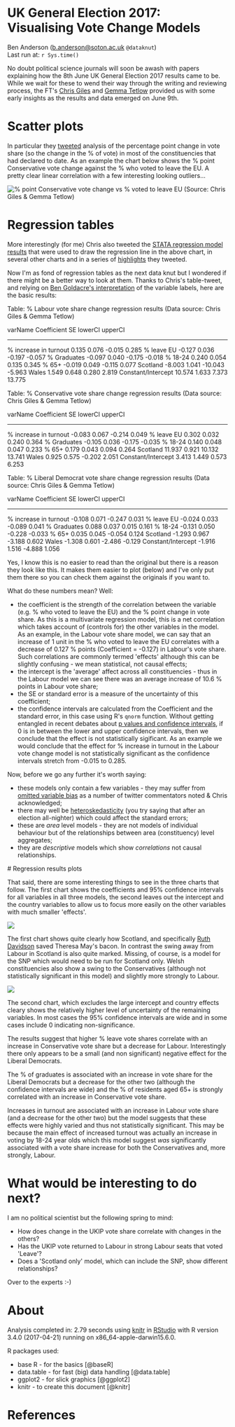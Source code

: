 # UK General Election 2017: Visualising Vote Change Models
Ben Anderson (b.anderson@soton.ac.uk `@dataknut`)  
Last run at: `r Sys.time()`  


No doubt political science journals will soon be awash with papers explaining how the 8th June UK General Election 2017 results came to be. While we wait for these to wend their way through the writing and reviewing process, the FT's [Chris Giles](https://twitter.com/ChrisGiles_) and [Gemma Tetlow](https://twitter.com/gemmatetlow) provided us with some early insights as the results and data emerged on June 9th.

# Scatter plots

In particular they [tweeted](https://twitter.com/ChrisGiles_/status/873178948309577728) analysis of the percentage point change in vote share (so the change in the % of vote) in most of the constituencies that had declared to date. As an example the chart below shows the % point Conservative vote change against the % who voted to leave the EU. A pretty clear linear correlation with a few interesting looking outliers...

![% point Conservative vote change vs % voted to leave EU (Source: Chris Giles & Gemma Tetlow)](https://pbs.twimg.com/media/DB4nnvBXcAIJmQ1.jpg)

# Regression tables
More interestingly (for me) Chris also tweeted the [STATA regression model results](https://twitter.com/ChrisGiles_/status/873180690296307713/photo/1) that were used to draw the regression line in the above chart, in several other charts and in a series of [highlights](https://twitter.com/ChrisGiles_/status/873178948309577728) they tweeted.

Now I'm as fond of regression tables as the next data knut but I wondered if there might be a better way to look at them. Thanks to Chris's table-tweet, and relying on [Ben Goldacre's interpretation](https://twitter.com/bengoldacre/status/873210437327867905) of the variable labels, here are the basic results:


Table: % Labour vote share change regression results (Data source: Chris Giles & Gemma Tetlow)

varName                  Coefficient      SE   lowerCI   upperCI
----------------------  ------------  ------  --------  --------
% increase in turnout          0.135   0.076    -0.015     0.285
% leave EU                    -0.127   0.036    -0.197    -0.057
% Graduates                   -0.097   0.040    -0.175    -0.018
% 18-24                        0.240   0.054     0.135     0.345
% 65+                         -0.019   0.049    -0.115     0.077
Scotland                      -8.003   1.041   -10.043    -5.963
Wales                          1.549   0.648     0.280     2.819
Constant/Intercept            10.574   1.633     7.373    13.775



Table: % Conservative vote share change regression results (Data source: Chris Giles & Gemma Tetlow)

varName                  Coefficient      SE   lowerCI   upperCI
----------------------  ------------  ------  --------  --------
% increase in turnout         -0.083   0.067    -0.214     0.049
% leave EU                     0.302   0.032     0.240     0.364
% Graduates                   -0.105   0.036    -0.175    -0.035
% 18-24                        0.140   0.048     0.047     0.233
% 65+                          0.179   0.043     0.094     0.264
Scotland                      11.937   0.921    10.132    13.741
Wales                          0.925   0.575    -0.202     2.051
Constant/Intercept             3.413   1.449     0.573     6.253



Table: % Liberal Democrat vote share change regression results (Data source: Chris Giles & Gemma Tetlow)

varName                  Coefficient      SE   lowerCI   upperCI
----------------------  ------------  ------  --------  --------
% increase in turnout         -0.108   0.071    -0.247     0.031
% leave EU                    -0.024   0.033    -0.089     0.041
% Graduates                    0.088   0.037     0.015     0.161
% 18-24                       -0.131   0.050    -0.228    -0.033
% 65+                          0.035   0.045    -0.054     0.124
Scotland                      -1.293   0.967    -3.188     0.602
Wales                         -1.308   0.601    -2.486    -0.129
Constant/Intercept            -1.916   1.516    -4.888     1.056

Yes, I know this is no easier to read than the original but there is a reason they look like this. It makes them easier to plot (below) and I've only put them there so you can check them against the originals if you want to.

What do these numbers mean? Well:

 * the coefficient is the strength of the correlation between the variable (e.g. % who voted to leave the EU) and the % point change in vote share. As this is a multivariate regression model, this is a net correlation which takes account of (controls for) the other variables in the model. As an example, in the Labour vote share model, we can say that an increase of 1 unit in the % who voted to leave the EU correlates with a decrease of 0.127 % points (Coefficient = -0.127) in Labour's vote share. Such correlations are commonly termed 'effects' although this can be slightly confusing - we mean statistical, not causal effects;
 * the intercept is the 'average' affect across all constituencies - thus in the Labour model we can see there was an average increase of 10.6 % points in Labour vote share;
 * the SE or standard error is a measure of the uncertainty of this coefficient;
 * the confidence intervals are calculated from the Coefficient and the standard error, in this case using R's `qnorm` function. Without getting entangled in recent debates about [p values and confidence intervals](http://www.nature.com/news/statisticians-issue-warning-over-misuse-of-p-values-1.19503), if 0 is in between the lower and upper confidence intervals, then we conclude that the effect is not statistically sigificant. As an example we would conclude that the effect for % increase in turnout in the Labour vote change model is not statistically significant as the confidence intervals stretch from -0.015 to 0.285.

Now, before we go any further it's worth saying:

 * these models only contain a few variables - they may suffer from [omitted variable bias](http://www3.wabash.edu/econometrics/EconometricsBook/chap18.htm) as a number of twitter commentators noted & Chris acknowledged;
 * there may well be [heteroskedasticity](http://www.statsmakemecry.com/smmctheblog/confusing-stats-terms-explained-heteroscedasticity-heteroske.html) (you try saying that after an election all-nighter) which could affect the standard errors;
 * these are _area_ level models - they are not models of individual behaviour but of the relationships between area (constituency) level aggregates;
 * they are _descriptive_ models which show _correlations_ not causal relationships.

# Regression results plots

That said, there are some interesting things to see in the three charts that follow. The first chart shows the coefficients and 95% confidence intervals for all variables in all three models, the second leaves out the intercept and the country variables to allow us to focus more easily on the other variables with much smaller 'effects'.

![](voteShareChangeRegressionsGraphed_files/figure-html/allVariablesPlot-1.png)<!-- -->

The first chart shows quite clearly how Scotland, and specifically [Ruth Davidson](https://twitter.com/RuthDavidsonMSP) saved Theresa May's bacon. In contrast the swing away from Labour in Scotland is also quite marked. Missing, of course, is a model for the SNP which would need to be run for Scotland only. Welsh constituencies also show a swing to the Conservatives (although not statistically significant in this model) and slightly more strongly to Labour.  

![](voteShareChangeRegressionsGraphed_files/figure-html/noInterceptCountryPlot-1.png)<!-- -->

The second chart, which excludes the large intercept and country effects cleary shows the relatively higher level of uncertainty of the remaining variables. In most cases the 95% confidence intervals are wide and in some cases include 0 indicating non-significance.

The results suggest that higher % leave vote shares correlate with an increase in Conservative vote share but a decrease for Labour. Interestingly there only appears to be a small (and non significant) negative effect for the Liberal Democrats.

The % of graduates is associated with an increase in vote share for the Liberal Democrats but a decrease for the other two (although the confidence intervals are wide) and the % of residents aged 65+ is strongly correlated with an increase in Conservative vote share.

Increases in turnout are associated with an increase in Labour vote share (and a decrease for the other two) but the model suggests that these effects were highly varied and thus not statistically significant. This may be because the main effect of increased turnout was actually an increase in voting by 18-24 year olds which this model suggest _was_ significantly associated with a vote share increase for both the Conservatives and, more strongly, Labour.

# What would be interesting to do next?

I am no political scientist but the following spring to mind:

 * How does change in the UKIP vote share correlate with changes in the others?
 * Has the UKIP vote returned to Labour in strong Labour seats that voted 'Leave'?
 * Does a 'Scotland only' model, which can include the SNP, show different relationships?

Over to the experts :-)
 
# About

Analysis completed in: 2.79 seconds using [knitr](https://cran.r-project.org/package=knitr) in [RStudio](http://www.rstudio.com) with R version 3.4.0 (2017-04-21) running on x86_64-apple-darwin15.6.0.

R packages used:

 * base R - for the basics [@baseR]
 * data.table - for fast (big) data handling [@data.table]
 * ggplot2 - for slick graphics [@ggplot2]
 * knitr - to create this document [@knitr]
                     
# References
